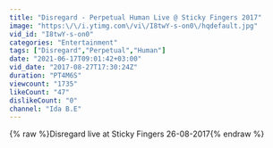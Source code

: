 ```yaml
---
title: "Disregard - Perpetual Human Live @ Sticky Fingers 2017"
image: "https:\/\/i.ytimg.com\/vi\/I8twY-s-on0\/hqdefault.jpg"
vid_id: "I8twY-s-on0"
categories: "Entertainment"
tags: ["Disregard","Perpetual","Human"]
date: "2021-06-17T09:01:42+03:00"
vid_date: "2017-08-27T17:30:24Z"
duration: "PT4M6S"
viewcount: "1735"
likeCount: "47"
dislikeCount: "0"
channel: "Ida B.E"
---
```

{% raw %}Disregard live at Sticky Fingers 26-08-2017{% endraw %}
